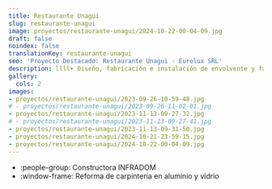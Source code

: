 ```yaml
---
title: Restaurante Unagui
slug: restaurante-unagui
image: proyectos/restaurante-unagui/2024-10-22-00-04-09.jpg
draft: false
noindex: false
translationKey: restaurante-unagui
seo: 'Proyecto Destacado: Restaurante Unagui - Eurolux SRL'
description: llll➤ Diseño, fabricación e instalación de envolvente y fachada ligera ✅ para el proyecto Restaurante Unagui.
gallery:
  cols: 2
images:
- proyectos/restaurante-unagui/2023-09-26-10-59-48.jpg
# - proyectos/restaurante-unagui/2023-09-26-11-02-01.jpg
- proyectos/restaurante-unagui/2023-11-13-09-27-32.jpg
# - proyectos/restaurante-unagui/2023-11-13-09-27-41.jpg
- proyectos/restaurante-unagui/2023-11-13-09-31-50.jpg
- proyectos/restaurante-unagui/2024-10-21-23-59-15.jpg
- proyectos/restaurante-unagui/2024-10-22-00-04-09.jpg
---
```

- :people-group: Constructora INFRADOM
- :window-frame: Reforma de carpintería en aluminio y vidrio